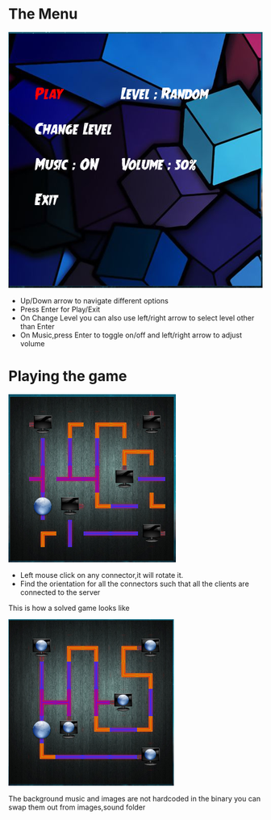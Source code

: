 # The Menu

![Alt](SS/menu.png)

- Up/Down arrow to navigate different options
- Press Enter for Play/Exit
- On Change Level you can also use left/right arrow to select level other than Enter
- On Music,press Enter to toggle on/off and left/right arrow to adjust volume

# Playing the game

![Alt](SS/game.png)

- Left mouse click on any connector,it will rotate it.
- Find the orientation for all the connectors such that all the clients are connected to the server

This is how a solved game looks like

![Alt](SS/game_solved.png)


The background music and images are not hardcoded in the binary you can swap them out from images,sound folder
